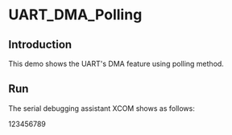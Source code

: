 # UART_DMA_Polling

## Introduction

This demo shows the UART's DMA feature using polling method.

## Run

The serial debugging assistant XCOM shows as follows:  

123456789
